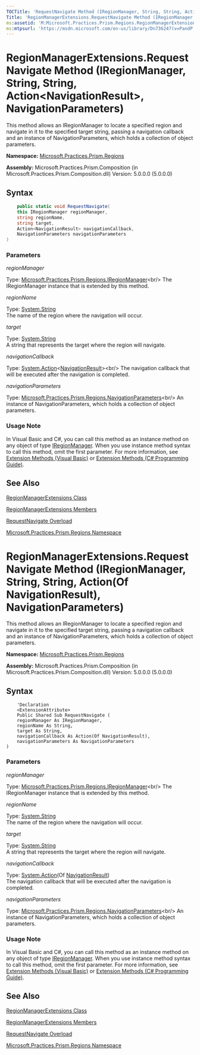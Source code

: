 ```yaml
---
TOCTitle: 'RequestNavigate Method (IRegionManager, String, String, Action(NavigationResult), NavigationParameters)'
Title: 'RegionManagerExtensions.RequestNavigate Method (IRegionManager, String, String, Action(NavigationResult), NavigationParameters) (Microsoft.Practices.Prism.Regions)'
ms:assetid: 'M:Microsoft.Practices.Prism.Regions.RegionManagerExtensions.RequestNavigate(Microsoft.Practices.Prism.Regions.IRegionManager,System.String,System.String,System.Action{Microsoft.Practices.Prism.Regions.NavigationResult},Microsoft.Practices.Prism.Regions.NavigationParameters)'
ms:mtpsurl: 'https://msdn.microsoft.com/en-us/library/Dn736247(v=PandP.50)'
---
```


# RegionManagerExtensions.RequestNavigate Method (IRegionManager, String, String, Action&lt;NavigationResult&gt;, NavigationParameters)

This method allows an IRegionManager to locate a specified region and navigate in it to the specified target string, passing a navigation callback and an instance of NavigationParameters, which holds a collection of object parameters.

**Namespace:** [Microsoft.Practices.Prism.Regions](/patterns-practices/reference/eventbase-class-mspp-pubsubevents)

**Assembly:** Microsoft.Practices.Prism.Composition (in Microsoft.Practices.Prism.Composition.dll) Version: 5.0.0.0 (5.0.0.0)

## Syntax

```C#
	public static void RequestNavigate(
	this IRegionManager regionManager,
	string regionName,
	string target,
	Action<NavigationResult> navigationCallback,
	NavigationParameters navigationParameters
)
```

### Parameters

*regionManager*

Type: [Microsoft.Practices.Prism.Regions.IRegionManager](https://msdn.microsoft.com/en-us/library/microsoft.practices.prism.regions.iregionmanager(v=pandp.50))<br/>
The IRegionManager instance that is extended by this method.

*regionName*  

Type: [System.String](http://msdn2.microsoft.com/en-us/library/s1wwdcbf)<br/>
The name of the region where the navigation will occur.

*target*  

Type: [System.String](http://msdn2.microsoft.com/en-us/library/s1wwdcbf)<br/>
A string that represents the target where the region will navigate.

*navigationCallback*  

Type: [System.Action](http://msdn2.microsoft.com/en-us/library/018hxwa8)&lt;[NavigationResult](https://msdn.microsoft.com/en-us/library/microsoft.practices.prism.regions.navigationresult(v=pandp.50))><br/>
The navigation callback that will be executed after the navigation is completed.

*navigationParameters*

Type: [Microsoft.Practices.Prism.Regions.NavigationParameters](https://msdn.microsoft.com/en-us/library/microsoft.practices.prism.regions.navigationparameters(v=pandp.50))<br/>
An instance of NavigationParameters, which holds a collection of object parameters.

### Usage Note

In Visual Basic and C#, you can call this method as an instance method on any object of type [IRegionManager](https://msdn.microsoft.com/en-us/library/microsoft.practices.prism.regions.iregionmanager(v=pandp.50)). When you use instance method syntax to call this method, omit the first parameter. For more information, see [Extension Methods (Visual Basic)](https://msdn.microsoft.com/en-us/library/bb384936.aspx) or [Extension Methods (C\# Programming Guide)](https://msdn.microsoft.com/en-us/library/bb383977.aspx).

## See Also

[RegionManagerExtensions Class](https://msdn.microsoft.com/en-us/library/microsoft.practices.prism.regions.regionmanagerextensions(v=pandp.50))

[RegionManagerExtensions Members](https://msdn.microsoft.com/en-us/library/microsoft.practices.prism.regions.regionmanagerextensions_members(v=pandp.50))

[RequestNavigate Overload](https://msdn.microsoft.com/en-us/library/microsoft.practices.prism.regions.regionmanagerextensions.requestnavigate(v=pandp.50))

[Microsoft.Practices.Prism.Regions Namespace](/patterns-practices/reference/eventbase-class-mspp-pubsubevents)
# RegionManagerExtensions.RequestNavigate Method (IRegionManager, String, String, Action(Of NavigationResult), NavigationParameters)

This method allows an IRegionManager to locate a specified region and navigate in it to the specified target string, passing a navigation callback and an instance of NavigationParameters, which holds a collection of object parameters.

**Namespace:** [Microsoft.Practices.Prism.Regions](/patterns-practices/reference/eventbase-class-mspp-pubsubevents)

**Assembly:** Microsoft.Practices.Prism.Composition (in Microsoft.Practices.Prism.Composition.dll) Version: 5.0.0.0 (5.0.0.0)

## Syntax

```VB
	'Declaration
	<ExtensionAttribute> 
	Public Shared Sub RequestNavigate ( 
	regionManager As IRegionManager,
	regionName As String,
	target As String,
	navigationCallback As Action(Of NavigationResult),
	navigationParameters As NavigationParameters
)
```

### Parameters

*regionManager*

Type: [Microsoft.Practices.Prism.Regions.IRegionManager](https://msdn.microsoft.com/en-us/library/microsoft.practices.prism.regions.iregionmanager(v=pandp.50))<br/>
The IRegionManager instance that is extended by this method.

*regionName*

Type: [System.String](http://msdn2.microsoft.com/en-us/library/s1wwdcbf)<br/>
The name of the region where the navigation will occur.

*target*

Type: [System.String](http://msdn2.microsoft.com/en-us/library/s1wwdcbf)<br/>
A string that represents the target where the region will navigate.

*navigationCallback*

Type: [System.Action](http://msdn2.microsoft.com/en-us/library/018hxwa8)(Of [NavigationResult](https://msdn.microsoft.com/en-us/library/microsoft.practices.prism.regions.navigationresult(v=pandp.50)))<br/>
The navigation callback that will be executed after the navigation is completed.

*navigationParameters*

Type: [Microsoft.Practices.Prism.Regions.NavigationParameters](https://msdn.microsoft.com/en-us/library/microsoft.practices.prism.regions.navigationparameters(v=pandp.50))<br/>
An instance of NavigationParameters, which holds a collection of object parameters.

### Usage Note

In Visual Basic and C#, you can call this method as an instance method on any object of type [IRegionManager](https://msdn.microsoft.com/en-us/library/microsoft.practices.prism.regions.iregionmanager(v=pandp.50)). When you use instance method syntax to call this method, omit the first parameter. For more information, see [Extension Methods (Visual Basic)](https://msdn.microsoft.com/en-us/library/bb384936.aspx) or [Extension Methods (C\# Programming Guide)](https://msdn.microsoft.com/en-us/library/bb383977.aspx).

## See Also

[RegionManagerExtensions Class](https://msdn.microsoft.com/en-us/library/microsoft.practices.prism.regions.regionmanagerextensions(v=pandp.50))

[RegionManagerExtensions Members](https://msdn.microsoft.com/en-us/library/microsoft.practices.prism.regions.regionmanagerextensions_members(v=pandp.50))

[RequestNavigate Overload](https://msdn.microsoft.com/en-us/library/microsoft.practices.prism.regions.regionmanagerextensions.requestnavigate(v=pandp.50))

[Microsoft.Practices.Prism.Regions Namespace](/patterns-practices/reference/eventbase-class-mspp-pubsubevents)
